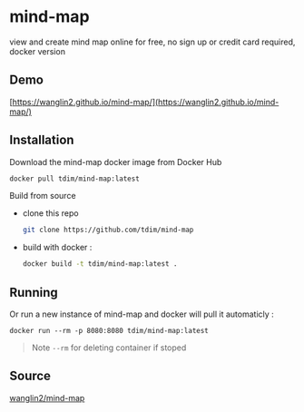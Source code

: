 # mind-map
view and create mind map online for free, no sign up or credit card required, docker version

## Demo
[https://wanglin2.github.io/mind-map/](https://wanglin2.github.io/mind-map/)

## Installation
Download the mind-map docker image from Docker Hub
  ```sh
  docker pull tdim/mind-map:latest
  ```
Build from source
- clone this repo
  ```sh
  git clone https://github.com/tdim/mind-map
  ```
- build with docker :
  ```sh
  docker build -t tdim/mind-map:latest .
  ```

## Running
Or run a new instance of mind-map and docker will pull it automaticly :
```
docker run --rm -p 8080:8080 tdim/mind-map:latest
```
> Note `--rm` for deleting container if stoped

## Source
[wanglin2/mind-map](https://github.com/wanglin2/mind-map)

